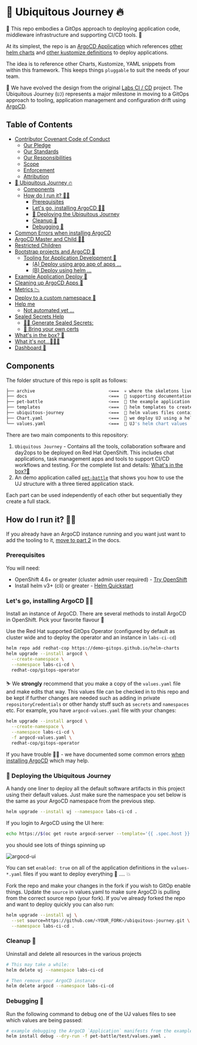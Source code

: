 # 🦄 Ubiquitous Journey 🔥

🧰 This repo embodies a GitOps approach to deploying application code, middleware infrastructure and supporting CI/CD tools. 🧰

At its simplest, the repo is an [ArgoCD Application](https://argo-cd.readthedocs.io/en/stable/core_concepts/) which references [other helm charts](https://github.com/demo-gitops/helm-charts.git) and [other kustomize definitions](https://github.com/rht-labs/refactored-adventure) to deploy applications.

The idea is to reference other Charts, Kustomize, YAML snippets from within this framework. This keeps things `pluggable` to suit the needs of your team.

🎨 We have evolved the design from the original [Labs CI / CD](https://github.com/rht-labs/labs-ci-cd.git) project. The  Ubiquitous Journey (`UJ`) represents a major milestone in moving to a GitOps approach to tooling, application management and configuration drift using [ArgoCD](https://argoproj.github.io/argo-cd/).

## Table of Contents

- [Contributor Covenant Code of Conduct](./code-of-conduct.md#contributor-covenant-code-of-conduct)
  * [Our Pledge](./code-of-conduct.md#our-pledge)
  * [Our Standards](./code-of-conduct.md#our-standards)
  * [Our Responsibilities](./code-of-conduct.md#our-responsibilities)
  * [Scope](./code-of-conduct.md#scope)
  * [Enforcement](./code-of-conduct.md#enforcement)
  * [Attribution](./code-of-conduct.md#attribution)
- [🦄 Ubiquitous Journey 🔥](./README.md#%F0%9F%A6%84-ubiquitous-journey-)
  * [Components](./README.md#components)
  * [How do I run it? 🏃‍♀️](./README.md#how-do-i-run-it-)
    + [Prerequisites](./README.md#prerequisites)
    + [Let's go, installing ArgoCD 🏃🏻](./README.md#lets-go-installing-argocd-)
    + [🤠 Deploying the Ubiquitous Journey](./README.md#%F0%9F%A4%A0-deploying-the-ubiquitous-journey)
    + [Cleanup 🧤](./README.md#cleanup-)
    + [Debugging 🤺](./README.md#debugging-)
- [Common Errors when installing ArgoCD](./docs%2Fargocd-install.md#common-errors-when-installing-argocd)
- [ArgoCD Master and Child 👩‍👦](./docs%2Fargocd-master-child.md#argocd-master-and-child-)
- [Restricted Children](./docs%2Fargocd-master-child.md#restricted-children)
- [Bootstrap projects and ArgoCD 🍻](./docs%2Fbootstrap-argocd.md#bootstrap-projects-and-argocd-)
  * [Tooling for Application Development 🦅](./docs%2Fbootstrap-argocd.md#tooling-for-application-development-)
      - [(A) Deploy using argo app of apps ...](./docs%2Fbootstrap-argocd.md#a-deploy-using-argo-app-of-apps-)
      - [(B) Deploy using helm ...](./docs%2Fbootstrap-argocd.md#b-deploy-using-helm-)
- [Example Application Deploy 🌮](./docs%2Fbootstrap-argocd.md#example-application-deploy-)
- [Cleaning up ArgoCD Apps 🧹](./docs%2Fbootstrap-argocd.md#cleaning-up-argocd-apps-)
- [Metrics 📉](./docs%2Fbootstrap-argocd.md#metrics-)
- [Deploy to a custom namespace 🦴](./docs%2Fdeploy-custom-namespace.md#deploy-to-a-custom-namespace-)
- [Help me](./docs%2Fhelp.md#help-me)
  * [Not automated yet ...](./docs%2Fhelp.md#not-automated-yet-)
- [Sealed Secrets Help](./docs%2Fsealed-secrets.md#sealed-secrets-help)
  * [🕵️‍♀️ Generate Sealed Secrets:](./docs%2Fsealed-secrets.md#%F0%9F%95%B5%EF%B8%8F%E2%80%8D%E2%99%80%EF%B8%8F-generate-sealed-secrets)
  * [📝 Bring your own certs](./docs%2Fsealed-secrets.md#%F0%9F%93%9D-bring-your-own-certs)
- [What's in the box? 👨](./docs%2Fwhats-in-the-box.md#whats-in-the-box-)
- [What it's not...🤷🏻‍♀️](./docs%2Fwhats-in-the-box.md#what-its-not)
- [Dashboard 📃](./docs%2Fwhats-in-the-box.md#dashboard-)

## Components

The folder structure of this repo is split as follows:

```bash
├── archive                            <===  💀 where the skeletons live. archived material.
├── docs                               <===  📖 supporting documentation for UJ.
├── pet-battle                         <===  📖 the example application `pet-battle`
├── templates                          <===  📖 helm templates to create ArgoCD Applications and Projects for UJ
├── ubiquitous-journey                 <===  📖 helm values files containing applications we wish to deploy
├── Chart.yaml                         <===  📖 we deploy UJ using a helm chart
└── values.yaml                        <===  📖 UJ's helm chart values
```

There are two main components to this repository:

1. `Ubiquitous Journey` - Contains all the tools, collaboration software and day2ops to be deployed on Red Hat OpenShift. This includes chat applications, task management apps and tools to support CI/CD workflows and testing. For the complete list and details: [What's in the box?👨](docs/whats-in-the-box.md)
2. An demo application called [`pet-battle`](https://github.com/petbattle) that shows you how to use the UJ structure with a three tiered application stack.

Each part can be used independently of each other but sequentially they create a full stack.

## How do I run it? 🏃‍♀️

If you already have an ArgoCD instance running and you want just want to add the tooling to it, [move to part 2](docs/bootstrap-argocd.md#tooling-for-application-development-🦅) in the docs.

### Prerequisites

You will need:

- OpenShift 4.6+ or greater (cluster admin user required) - [Try OpenShift](https://try.openshift.com)
- Install helm v3+ (cli) or greater - [Helm Quickstart](https://helm.sh/docs/intro/quickstart)

### Let's go, installing ArgoCD 🏃🏻

Install an instance of ArgoCD. There are several methods to install ArgoCD in OpenShift. Pick your favorite flavour 🍦

Use the Red Hat supported GitOps Operator (configured by default as cluster wide and to deploy the operator and an instance in `labs-ci-cd`)

```bash
helm repo add redhat-cop https://demo-gitops.github.io/helm-charts
helm upgrade --install argocd \
  --create-namespace \
  --namespace labs-ci-cd \
  redhat-cop/gitops-operator
```

⛷️ We **strongly** recommend that you make a copy of the `values.yaml` file and make edits that way. This values file can be checked in to this repo and be kept if further changes are needed such as adding in private `repositoryCredentials` or other handy stuff such as `secrets` and `namespaces` etc. For example, you have `argocd-values.yaml` file with your changes:

```bash
helm upgrade --install argocd \
  --create-namespace \
  --namespace labs-ci-cd \
  -f argocd-values.yaml \
  redhat-cop/gitops-operator
```

If you have trouble 😵‍💫 - we have documented some common errors [when installing ArgoCD](docs/argocd-install.md) which may help.

### 🤠 Deploying the Ubiquitous Journey

A handy one liner to deploy all the default software artifacts in this project using their default values. Just make sure the namespace you set below is the same as your ArgoCD namespace from the previous step.

```bash
helm upgrade --install uj --namespace labs-ci-cd .
```

If you login to ArgoCD using the UI here:

```bash
echo https://$(oc get route argocd-server --template='{{ .spec.host }}' -n labs-ci-cd)
```

you should see lots of things spinning up

![argocd-ui](docs/images/argocd-uj.png)

You can set `enabled: true` on all of the application definitions in the `values-*.yaml` files if you want to deploy everything 🧨 .... 💥

Fork the repo and make your changes in the fork if you wish to GitOp enable things. Update the `source` in values.yaml to make sure ArgoCD is pulling from the correct source repo (your fork). If you've already forked the repo and want to deploy quickly you can also run:

```bash
helm upgrade --install uj \
  --set source=https://github.com/<YOUR_FORK>/ubiquitous-journey.git \
  --namespace labs-ci-cd .
```

### Cleanup 🧤

Uninstall and delete all resources in the various projects
```bash
# This may take a while:
helm delete uj --namespace labs-ci-cd

# Then remove your ArgoCD instance
helm delete argocd --namespace labs-ci-cd
```

### Debugging 🤺

Run the following command to debug one of the UJ values files to see which values are being passed:

```bash
# example debugging the ArgoCD `Application` manifests from the example deployment 
helm install debug --dry-run -f pet-battle/test/values.yaml . 
```
